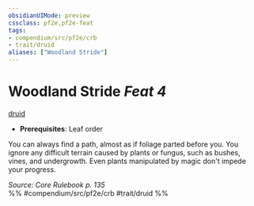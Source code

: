 ```yaml
---
obsidianUIMode: preview
cssclass: pf2e,pf2e-feat
tags:
- compendium/src/pf2e/crb
- trait/druid
aliases: ["Woodland Stride"]
---
```

# Woodland Stride  *Feat 4*  
[druid](Reference/Rules/Traits/druid.md "Druid Class Trait")  

- **Prerequisites**: Leaf order

You can always find a path, almost as if foliage parted before you. You ignore any difficult terrain caused by plants or fungus, such as bushes, vines, and undergrowth. Even plants manipulated by magic don't impede your progress.

*Source: Core Rulebook p. 135*  
%% #compendium/src/pf2e/crb #trait/druid %%